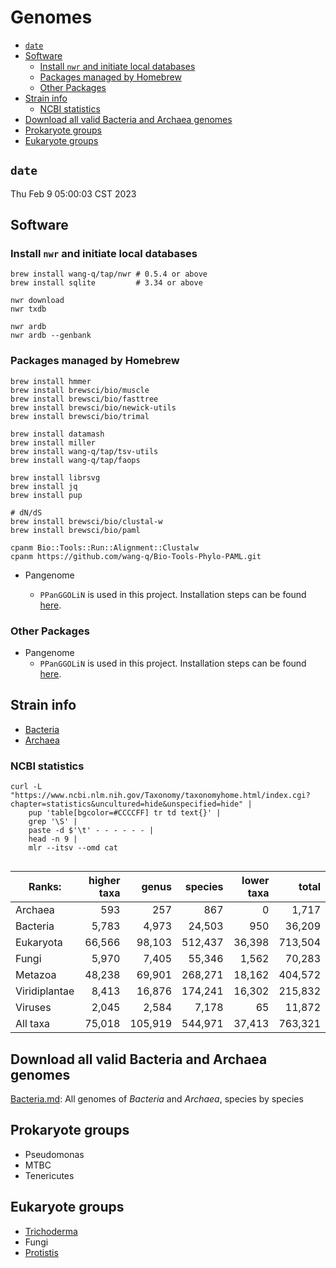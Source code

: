 # Genomes

<!-- toc -->

- [`date`](#date)
- [Software](#software)
    * [Install `nwr` and initiate local databases](#install-nwr-and-initiate-local-databases)
    * [Packages managed by Homebrew](#packages-managed-by-homebrew)
    * [Other Packages](#other-packages)
- [Strain info](#strain-info)
    * [NCBI statistics](#ncbi-statistics)
- [Download all valid Bacteria and Archaea genomes](#download-all-valid-bacteria-and-archaea-genomes)
- [Prokaryote groups](#prokaryote-groups)
- [Eukaryote groups](#eukaryote-groups)

<!-- tocstop -->

## `date`

Thu Feb 9 05:00:03 CST 2023

## Software

### Install `nwr` and initiate local databases

```shell
brew install wang-q/tap/nwr # 0.5.4 or above
brew install sqlite         # 3.34 or above

nwr download
nwr txdb

nwr ardb
nwr ardb --genbank

```

### Packages managed by Homebrew

```shell
brew install hmmer
brew install brewsci/bio/muscle
brew install brewsci/bio/fasttree
brew install brewsci/bio/newick-utils
brew install brewsci/bio/trimal

brew install datamash
brew install miller
brew install wang-q/tap/tsv-utils
brew install wang-q/tap/faops

brew install librsvg
brew install jq
brew install pup

# dN/dS
brew install brewsci/bio/clustal-w
brew install brewsci/bio/paml

cpanm Bio::Tools::Run::Alignment::Clustalw
cpanm https://github.com/wang-q/Bio-Tools-Phylo-PAML.git

```

* Pangenome

    * `PPanGGOLiN` is used in this project. Installation steps can be
      found [here](https://github.com/wang-q/dotfiles/blob/master/others.sh).

### Other Packages

* Pangenome
    * `PPanGGOLiN` is used in this project. Installation steps can be
      found [here](https://github.com/wang-q/dotfiles/blob/master/others.sh).

## Strain info

* [Bacteria](https://www.ncbi.nlm.nih.gov/Taxonomy/Browser/wwwtax.cgi?id=2)
* [Archaea](https://www.ncbi.nlm.nih.gov/Taxonomy/Browser/wwwtax.cgi?id=2157)

### NCBI statistics

```shell
curl -L "https://www.ncbi.nlm.nih.gov/Taxonomy/taxonomyhome.html/index.cgi?chapter=statistics&uncultured=hide&unspecified=hide" |
    pup 'table[bgcolor=#CCCCFF] tr td text{}' |
    grep '\S' |
    paste -d $'\t' - - - - - - |
    head -n 9 |
    mlr --itsv --omd cat


```

| Ranks:        | higher taxa |   genus | species | lower taxa |   total |
|---------------|------------:|--------:|--------:|-----------:|--------:|
| Archaea       |         593 |     257 |     867 |          0 |   1,717 |
| Bacteria      |       5,783 |   4,973 |  24,503 |        950 |  36,209 |
| Eukaryota     |      66,566 |  98,103 | 512,437 |     36,398 | 713,504 |
| Fungi         |       5,970 |   7,405 |  55,346 |      1,562 |  70,283 |
| Metazoa       |      48,238 |  69,901 | 268,271 |     18,162 | 404,572 |
| Viridiplantae |       8,413 |  16,876 | 174,241 |     16,302 | 215,832 |
| Viruses       |       2,045 |   2,584 |   7,178 |         65 |  11,872 |
| All taxa      |      75,018 | 105,919 | 544,971 |     37,413 | 763,321 |

## Download all valid Bacteria and Archaea genomes

[Bacteria.md](./Bacteria.md): All genomes of *Bacteria* and *Archaea*, species by species

## Prokaryote groups

* Pseudomonas
* MTBC
* Tenericutes

## Eukaryote groups

* [Trichoderma](groups/Trichoderma.md)
* Fungi
* [Protistis](./groups/Protists.md)
